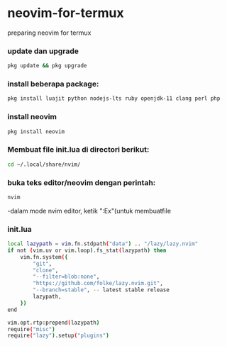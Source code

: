 # neovim-for-termux
preparing neovim for termux

### update dan upgrade
```bash
pkg update && pkg upgrade
```

### install beberapa package:
```bash
pkg install luajit python nodejs-lts ruby openjdk-11 clang perl php
```

### install neovim
```bash
pkg install neovim
```

### Membuat file init.lua di directori berikut:
```bash
cd ~/.local/share/nvim/
```
### buka teks editor/neovim dengan perintah:
```bash
nvim
```
-dalam mode nvim editor, ketik ":Ex"(untuk membuatfile


### init.lua
```bash
local lazypath = vim.fn.stdpath("data") .. "/lazy/lazy.nvim"
if not (vim.uv or vim.loop).fs_stat(lazypath) then
    vim.fn.system({
        "git",
        "clone",
        "--filter=blob:none",
        "https://github.com/folke/lazy.nvim.git",
        "--branch=stable", -- latest stable release
        lazypath,
    })
end

vim.opt.rtp:prepend(lazypath)
require("misc")
require("lazy").setup("plugins")
```
 
